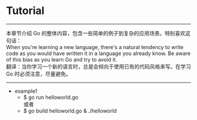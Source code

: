 # Tutorial

----

本章节介绍 Go 的整体内容，包含一些简单的例子到复杂的应用场景。特别喜欢这句话：  
When you're learning a new language, there's a natural tendency to write code as you would have written it in a language you already know. Be aware of this bias as you learn Go and try to avoid it.  
翻译：当你学习一个新的语言时，总是会倾向于使用已有的代码风格来写。在学习 Go 时必须注意，尽量避免。  

----

* example1
	* $ go run helloworld.go  
	或者  
	* $ go build helloworld.go & ./helloworld
